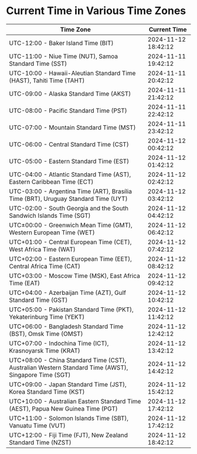 # Current Time in Various Time Zones

| Time Zone | Current Time |
|-----------|--------------|
| UTC-12:00 - Baker Island Time (BIT) | 2024-11-12 18:42:12 |
| UTC-11:00 - Niue Time (NUT), Samoa Standard Time (SST) | 2024-11-11 19:42:12 |
| UTC-10:00 - Hawaii-Aleutian Standard Time (HAST), Tahiti Time (TAHT) | 2024-11-11 20:42:12 |
| UTC-09:00 - Alaska Standard Time (AKST) | 2024-11-11 21:42:12 |
| UTC-08:00 - Pacific Standard Time (PST) | 2024-11-11 22:42:12 |
| UTC-07:00 - Mountain Standard Time (MST) | 2024-11-11 23:42:12 |
| UTC-06:00 - Central Standard Time (CST) | 2024-11-12 00:42:12 |
| UTC-05:00 - Eastern Standard Time (EST) | 2024-11-12 01:42:12 |
| UTC-04:00 - Atlantic Standard Time (AST), Eastern Caribbean Time (ECT) | 2024-11-12 02:42:12 |
| UTC-03:00 - Argentina Time (ART), Brasília Time (BRT), Uruguay Standard Time (UYT) | 2024-11-12 03:42:12 |
| UTC-02:00 - South Georgia and the South Sandwich Islands Time (SGT) | 2024-11-12 04:42:12 |
| UTC±00:00 - Greenwich Mean Time (GMT), Western European Time (WET) | 2024-11-12 06:42:12 |
| UTC+01:00 - Central European Time (CET), West Africa Time (WAT) | 2024-11-12 07:42:12 |
| UTC+02:00 - Eastern European Time (EET), Central Africa Time (CAT) | 2024-11-12 08:42:12 |
| UTC+03:00 - Moscow Time (MSK), East Africa Time (EAT) | 2024-11-12 09:42:12 |
| UTC+04:00 - Azerbaijan Time (AZT), Gulf Standard Time (GST) | 2024-11-12 10:42:12 |
| UTC+05:00 - Pakistan Standard Time (PKT), Yekaterinburg Time (YEKT) | 2024-11-12 11:42:12 |
| UTC+06:00 - Bangladesh Standard Time (BST), Omsk Time (OMST) | 2024-11-12 12:42:12 |
| UTC+07:00 - Indochina Time (ICT), Krasnoyarsk Time (KRAT) | 2024-11-12 13:42:12 |
| UTC+08:00 - China Standard Time (CST), Australian Western Standard Time (AWST), Singapore Time (SGT) | 2024-11-12 14:42:12 |
| UTC+09:00 - Japan Standard Time (JST), Korea Standard Time (KST) | 2024-11-12 15:42:12 |
| UTC+10:00 - Australian Eastern Standard Time (AEST), Papua New Guinea Time (PGT) | 2024-11-12 17:42:12 |
| UTC+11:00 - Solomon Islands Time (SBT), Vanuatu Time (VUT) | 2024-11-12 17:42:12 |
| UTC+12:00 - Fiji Time (FJT), New Zealand Standard Time (NZST) | 2024-11-12 18:42:12 |
